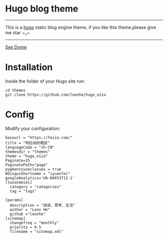 # Hugo blog theme
-----------

This is a [hugo](https://gohugo.io/) static blog engine theme, if you like this theme,please give me star  ~_~

------------
[See Dome](https://feiio.com)
# Installation
Inside the folder of your Hugo site run:
```
cd themes
git clone https://github.com/leonhe/hugo_eiio

```
# Config
Modify your configuration:
```
baseurl = "https://feiio.com/"
title = "阿拉伯的鞋匠"
languageCode = "zh-CN"
themesdir = "themes"
theme = "hugo_eiio"
Paginate=15
PaginatePath="page"
pygmentsuseclasses = true
#disqusShortname = "iyuanfei"
googleAnalytics='UA-66653712-1'
[taxonomies]
  category = "categories"
  tag = "tags"

[params]
  description = "阅读、思考、生活"
  author = "Leon He"
  github ="leonhe"
[sitemap]
  changefreq = "monthly"
  priority = 0.5
  filename = "sitemap.xml"

```
